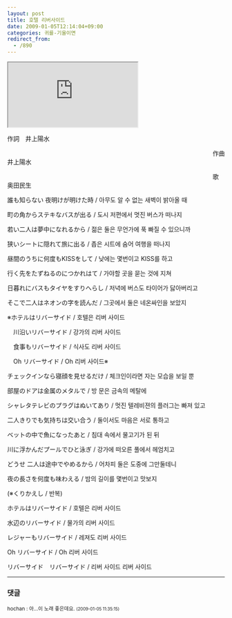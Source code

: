 ```yaml
---
layout: post
title: 호텔 리버사이드
date: 2009-01-05T12:14:04+09:00
categories: 귀를-기울이면
redirect_from:
  - /890
---
```


<iframe src="https://www.youtube.com/embed/HKEcIARwEk4" frame allowfullscreen></iframe>

作詞　井上陽水

　　　　　　　　　　　　　　　　　　　　　　　　　　　　　　　　　　作曲　井上陽水

　　　　　　　　　　　　　　　　　　　　　　　　　　　　　　　　　　歌　　奥田民生

誰も知らない 夜明けが明けた時 / 아무도 알 수 없는 새벽이 밝아올 때

町の角からステキなバスが出る / 도시 저편에서 멋진 버스가 떠나지

若い二人は夢中になれるから / 젊은 둘은 무언가에 푹 빠질 수 있으니까

狭いシートに隠れて旅に出る / 좁은 시트에 숨어 여행을 떠나지

昼間のうちに何度もKISSをして / 낮에는 몇번이고 KISS를 하고

行く先をたずねるのにつかれはて / 가야할 곳을 묻는 것에 지쳐

日暮れにバスもタイヤをすりへらし / 저녁에 버스도 타이어가 닳아버리고

そこで二人はネオンの字を読んだ / 그곳에서 둘은 네온싸인을 보았지

※ホテルはリバーサイド / 호텔은 리버 사이드

　川沿いリバーサイド / 강가의 리버 사이드

　食事もリバーサイド / 식사도 리버 사이드

　Oh リバーサイド / Oh 리버 사이드※

チェックインなら寝顔を見せるだけ / 체크인이라면 자는 모습을 보일 뿐

部屋のドアは金属のメタルで / 방 문은 금속의 메탈에

シャレタテレビのプラグはぬいてあり / 멋진 텔레비젼의 플러그는 빠져 있고

二人きりでも気持ちは交い合う / 둘이서도 마음은 서로 통하고

ベットの中で魚になったあと / 침대 속에서 물고기가 된 뒤

川に浮かんだプールでひと泳ぎ / 강가에 떠오른 풀에서 헤엄치고

どうせ 二人は途中でやめるから / 어차피 둘은 도중에 그만둘테니

夜の長さを何度も味わえる / 밤의 길이를 몇번이고 맛보지

(※くりかえし / 반복)

ホテルはリバーサイド / 호텔은 리버 사이드

水辺のリバーサイド / 물가의 리버 사이드

レジャーもリバーサイド / 레져도 리버 사이드

Oh リバーサイド / Oh 리버 사이드

リバーサイド　リバーサイド / 리버 사이드 리버 사이드

* * *

### 댓글



<!--- cmt:1183 --->
<!--- mail: --->
<!--- parent:0 --->

<small class=comment>hochan : 아...이 노래 좋은데요. <small>(2009-01-05 11:35:15)</small></small>

